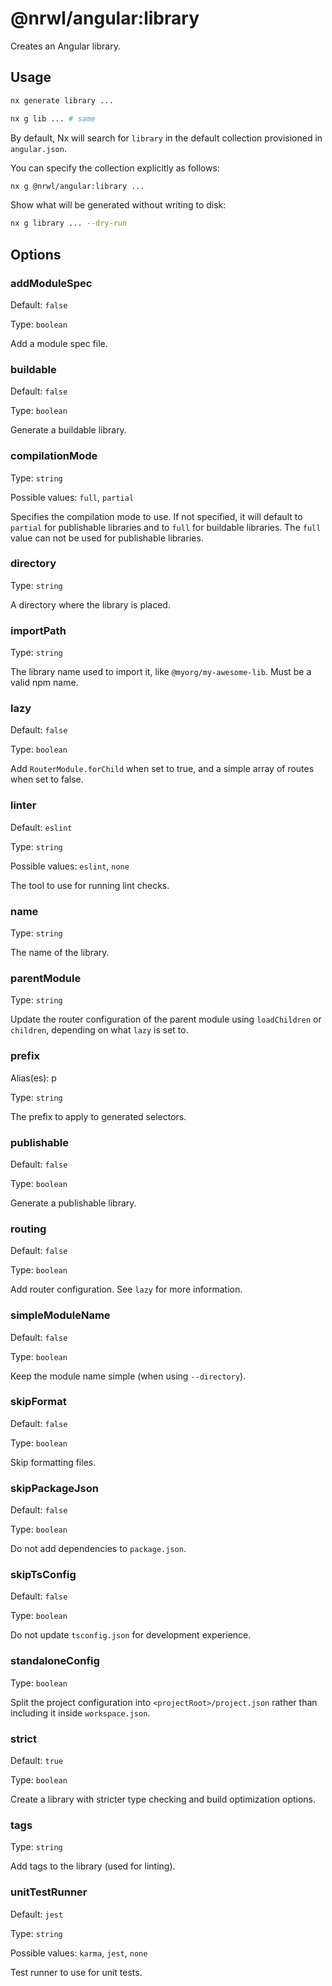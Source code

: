 # @nrwl/angular:library

Creates an Angular library.

## Usage

```bash
nx generate library ...
```

```bash
nx g lib ... # same
```

By default, Nx will search for `library` in the default collection provisioned in `angular.json`.

You can specify the collection explicitly as follows:

```bash
nx g @nrwl/angular:library ...
```

Show what will be generated without writing to disk:

```bash
nx g library ... --dry-run
```

## Options

### addModuleSpec

Default: `false`

Type: `boolean`

Add a module spec file.

### buildable

Default: `false`

Type: `boolean`

Generate a buildable library.

### compilationMode

Type: `string`

Possible values: `full`, `partial`

Specifies the compilation mode to use. If not specified, it will default to `partial` for publishable libraries and to `full` for buildable libraries. The `full` value can not be used for publishable libraries.

### directory

Type: `string`

A directory where the library is placed.

### importPath

Type: `string`

The library name used to import it, like `@myorg/my-awesome-lib`. Must be a valid npm name.

### lazy

Default: `false`

Type: `boolean`

Add `RouterModule.forChild` when set to true, and a simple array of routes when set to false.

### linter

Default: `eslint`

Type: `string`

Possible values: `eslint`, `none`

The tool to use for running lint checks.

### name

Type: `string`

The name of the library.

### parentModule

Type: `string`

Update the router configuration of the parent module using `loadChildren` or `children`, depending on what `lazy` is set to.

### prefix

Alias(es): p

Type: `string`

The prefix to apply to generated selectors.

### publishable

Default: `false`

Type: `boolean`

Generate a publishable library.

### routing

Default: `false`

Type: `boolean`

Add router configuration. See `lazy` for more information.

### simpleModuleName

Default: `false`

Type: `boolean`

Keep the module name simple (when using `--directory`).

### skipFormat

Default: `false`

Type: `boolean`

Skip formatting files.

### skipPackageJson

Default: `false`

Type: `boolean`

Do not add dependencies to `package.json`.

### skipTsConfig

Default: `false`

Type: `boolean`

Do not update `tsconfig.json` for development experience.

### standaloneConfig

Type: `boolean`

Split the project configuration into `<projectRoot>/project.json` rather than including it inside `workspace.json`.

### strict

Default: `true`

Type: `boolean`

Create a library with stricter type checking and build optimization options.

### tags

Type: `string`

Add tags to the library (used for linting).

### unitTestRunner

Default: `jest`

Type: `string`

Possible values: `karma`, `jest`, `none`

Test runner to use for unit tests.
